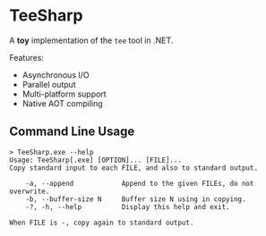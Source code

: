 # TeeSharp

A **toy** implementation of the `tee` tool in .NET.

Features:

* Asynchronous I/O
* Parallel output
* Multi-platform support
* Native AOT compiling

## Command Line Usage

``` Batch
> TeeSharp.exe --help
Usage: TeeSharp[.exe] [OPTION]... [FILE]...
Copy standard input to each FILE, and also to standard output.

    -a, --append            Append to the given FILEs, do not overwrite.
    -b, --buffer-size N     Buffer size N using in copying.
    -?, -h, --help          Display this help and exit.

When FILE is -, copy again to standard output.
```
